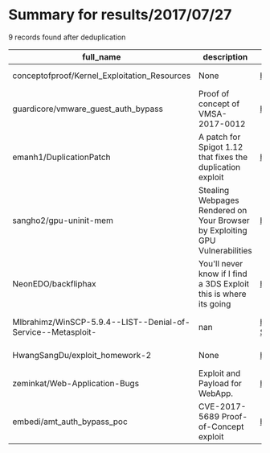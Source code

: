 
# Summary for results/2017/07/27
    
9 records found after deduplication

| full_name | description | html_url | matched_list | matched_count | pushed_at | size | stargazers_count | language | forks_count | vul_ids |
|--------------------------------------------------------------|------------------------------------------------------------------------------|---------------------------------------------------------------------------------|----------------------------------|-----------------|---------------------------|--------|--------------------|------------|---------------|-------------------|
| conceptofproof/Kernel_Exploitation_Resources | None | https://github.com/conceptofproof/Kernel_Exploitation_Resources | ['exploit'] | 1 | 2017-07-27 17:59:05+00:00 | 9 | 9 | | 4 | [] |
| guardicore/vmware_guest_auth_bypass | Proof of concept of VMSA-2017-0012 | https://github.com/guardicore/vmware_guest_auth_bypass | ['exploit'] | 1 | 2017-07-27 21:03:49+00:00 | 28 | 36 | Python | 18 | [] |
| emanh1/DuplicationPatch | A patch for Spigot 1.12 that fixes the duplication exploit | https://github.com/emanh1/DuplicationPatch | ['exploit'] | 1 | 2017-07-27 08:29:24+00:00 | 13 | 0 | Java | 0 | [] |
| sangho2/gpu-uninit-mem | Stealing Webpages Rendered on Your Browser by Exploiting GPU Vulnerabilities | https://github.com/sangho2/gpu-uninit-mem | ['exploit'] | 1 | 2017-07-27 03:16:02+00:00 | 224 | 1 | Cuda | 0 | [] |
| NeonEDO/backfliphax | You'll never know if I find a 3DS Exploit this is where its going | https://github.com/NeonEDO/backfliphax | ['exploit'] | 1 | 2017-07-27 07:19:13+00:00 | 0 | 2 | | 0 | [] |
| MIbrahimz/WinSCP-5.9.4--LIST--Denial-of-Service--Metasploit- | nan | https://github.com/MIbrahimz/WinSCP-5.9.4--LIST--Denial-of-Service--Metasploit- | ['metasploit module OR payload'] | 1 | 2017-07-27 11:33:52+00:00 | 0 | 0 | nan | 0 | [] |
| HwangSangDu/exploit_homework-2 | None | https://github.com/HwangSangDu/exploit_homework-2 | ['exploit'] | 1 | 2017-07-27 12:39:43+00:00 | 1542 | 0 | C | 0 | [] |
| zeminkat/Web-Application-Bugs | Exploit and Payload for WebApp. | https://github.com/zeminkat/Web-Application-Bugs | ['exploit'] | 1 | 2017-07-27 17:22:56+00:00 | 6 | 0 | | 0 | [] |
| embedi/amt_auth_bypass_poc | CVE-2017-5689 Proof-of-Concept exploit | https://github.com/embedi/amt_auth_bypass_poc | ['cve poc', 'exploit'] | 2 | 2017-07-27 21:08:49+00:00 | 0 | 51 | Python | 16 | ['CVE-2017-5689'] |
